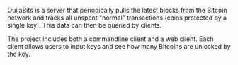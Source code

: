 OuijaBits is a server that periodically pulls the latest blocks from the Bitcoin network and tracks all unspent "normal" transactions (coins protected by a single key). This data can then be queried by clients.

The project includes both a commandline client and a web client. Each client allows users to input keys and see how many Bitcoins are unlocked by the key.
